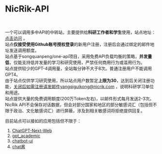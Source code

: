 # NicRik-API 
<br/>

一个可以调用多中API的中转站，主要提供给**科研工作者和学生**使用，站点地址：<a href="https://api.nicrik.com" target="_blank">点击访问</a> 。<br/>
站点**仅接受使用Github账号授权登录**的新用户注册，注册后会通过绑定的邮件地址发送调用额度。<br>
站点基于songquanpeng/one-api项目，采用免费API负载均衡的策略，**并发量低**，仅能支持低并发量的学习和研究使用，严禁任何商用行为或滥用行为。<br/>
站点提供较少的GPT-4调用量，全站每分钟不大于8次。普通注册用户不能调用GPT4。<br/>
由于站点仅供学习研究使用，所以站点用户数暂定**上限为30**，达到后关闭注册功能，关闭后如需注册请发邮件yangqiguikong@nicrik.com ，说明科研学习单位和用途。<br/>
站点提供大量的免费调用额度(200万Token左右)，以邮件形式每月发送2-3次。<br/>
NicRik API不会保存对话数据，但会对部分国家和地区的部分敏感词汇（包括但不限于政治、文化敏感词汇）进行屏蔽，涉及到相关敏感词将拒绝提供回复。<br>

目前站点可以接如的应用包括但不限于：<br/>
1. [ChatGPT-Next-Web](https://github.com/Yidadaa/ChatGPT-Next-Web)
2. [gpt_academic](https://github.com/binary-husky/gpt_academic)
3. [chatbot-ui](https://github.com/mckaywrigley/chatbot-ui)
4. [chat酱](https://github.com/easychen/chatchan-dist)